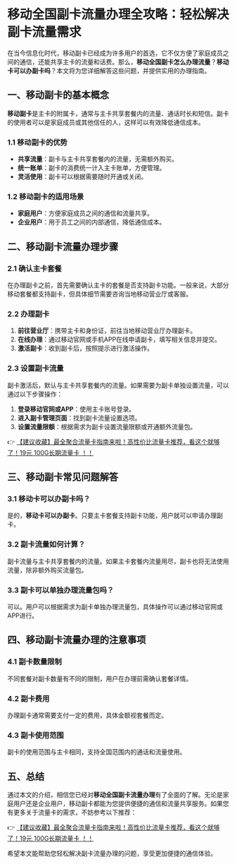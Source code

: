 # 移动全国副卡流量办理全攻略：轻松解决副卡流量需求

在当今信息化时代，移动副卡已经成为许多用户的首选，它不仅方便了家庭成员之间的通信，还能共享主卡的流量和话费。那么，**移动全国副卡怎么办理流量**？**移动卡可以办副卡吗**？本文将为您详细解答这些问题，并提供实用的办理指南。

## 一、移动副卡的基本概念

**移动副卡**是主卡的附属卡，通常与主卡共享套餐内的流量、通话时长和短信。副卡的使用者可以是家庭成员或其他信任的人，这样可以有效降低通信成本。

### 1.1 移动副卡的优势
- **共享流量**：副卡与主卡共享套餐内的流量，无需额外购买。
- **统一账单**：副卡的消费统一计入主卡账单，方便管理。
- **灵活使用**：副卡可以根据需要随时开通或关闭。

### 1.2 移动副卡的适用场景
- **家庭用户**：方便家庭成员之间的通信和流量共享。
- **企业用户**：用于员工之间的内部通信，降低通信成本。

## 二、移动副卡流量办理步骤

### 2.1 确认主卡套餐
在办理副卡之前，首先需要确认主卡的套餐是否支持副卡功能。一般来说，大部分移动套餐都支持副卡，但具体细节需要咨询当地移动营业厅或客服。

### 2.2 办理副卡
1. **前往营业厅**：携带主卡和身份证，前往当地移动营业厅办理副卡。
2. **在线办理**：通过移动官网或手机APP在线申请副卡，填写相关信息并提交。
3. **激活副卡**：收到副卡后，按照提示进行激活操作。

### 2.3 设置副卡流量
副卡激活后，默认与主卡共享套餐内的流量。如果需要为副卡单独设置流量，可以通过以下步骤操作：
1. **登录移动官网或APP**：使用主卡账号登录。
2. **进入副卡管理页面**：找到副卡流量设置选项。
3. **设置流量限额**：根据需求为副卡设置流量限额或开通额外流量包。

👉 [【建议收藏】最全聚合流量卡指南来啦！高性价比流量卡推荐，看这个就够了！19元 100G长期流量卡 ！！](https://bit.ly/Liuliangka)

## 三、移动副卡常见问题解答

### 3.1 移动卡可以办副卡吗？
是的，**移动卡可以办副卡**。只要主卡套餐支持副卡功能，用户就可以申请办理副卡。

### 3.2 副卡流量如何计算？
副卡流量与主卡共享套餐内的流量。如果主卡套餐内流量用尽，副卡也将无法使用流量，除非额外购买流量包。

### 3.3 副卡可以单独办理流量包吗？
可以。用户可以根据需求为副卡单独办理流量包，具体操作可以通过移动官网或APP进行。

## 四、移动副卡流量办理的注意事项

### 4.1 副卡数量限制
不同套餐对副卡数量有不同的限制，用户在办理前需确认套餐详情。

### 4.2 副卡费用
办理副卡通常需要支付一定的费用，具体金额视套餐而定。

### 4.3 副卡使用范围
副卡的使用范围与主卡相同，支持全国范围内的通话和流量使用。

## 五、总结

通过本文的介绍，相信您已经对**移动全国副卡流量办理**有了全面的了解。无论是家庭用户还是企业用户，移动副卡都能为您提供便捷的通信和流量共享服务。如果您有更多关于流量卡的需求，不妨参考以下推荐：

👉 [【建议收藏】最全聚合流量卡指南来啦！高性价比流量卡推荐，看这个就够了！19元 100G长期流量卡 ！！](https://bit.ly/Liuliangka)

希望本文能帮助您轻松解决副卡流量办理的问题，享受更加便捷的通信体验。